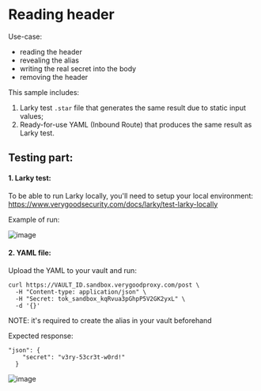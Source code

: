 # Reading header

Use-case:
- reading the header
- revealing the alias
- writing the real secret into the body
- removing the header

This sample includes:
1. Larky test `.star` file that generates the same result due to static input values;
2. Ready-for-use YAML (Inbound Route) that produces the same result as Larky test.

## Testing part:

#### 1. Larky test:

To be able to run Larky locally, you'll need to setup your local environment:
https://www.verygoodsecurity.com/docs/larky/test-larky-locally

Example of run:

![image](https://user-images.githubusercontent.com/78090218/212858026-3701cc6f-80d6-4ab5-8da1-742d85b8e673.png)

#### 2. YAML file:

Upload the YAML to your vault and run:
```
curl https://VAULT_ID.sandbox.verygoodproxy.com/post \
  -H "Content-type: application/json" \
  -H "Secret: tok_sandbox_kqRvua3pGhpP5V2GK2yxL" \
  -d '{}'
```

NOTE: it's required to create the alias in your vault beforehand

Expected response:
```
"json": {
    "secret": "v3ry-53cr3t-w0rd!"
  }
```

![image](https://user-images.githubusercontent.com/78090218/212858090-d3cc69a9-93ed-48da-b407-141203addb6f.png)
  
